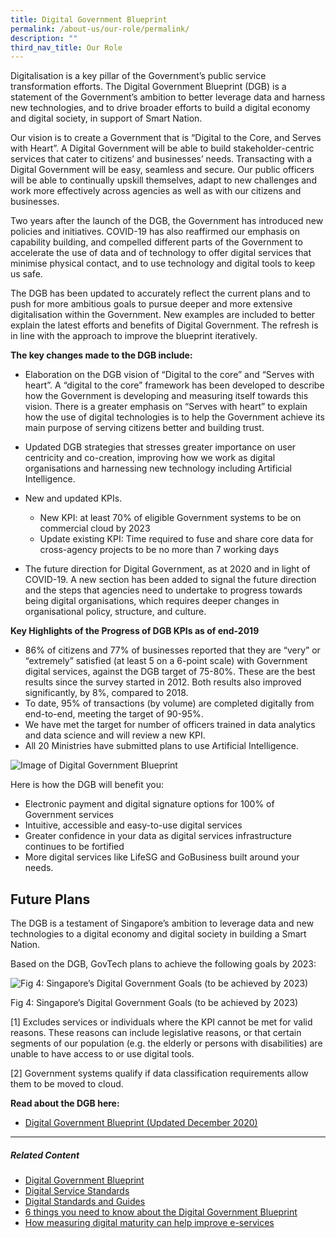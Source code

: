 ```yaml
---
title: Digital Government Blueprint
permalink: /about-us/our-role/permalink/
description: ""
third_nav_title: Our Role
---
```

Digitalisation is a key pillar of the Government’s public service transformation efforts. The Digital Government Blueprint (DGB) is a statement of the Government’s ambition to better leverage data and harness new technologies, and to drive broader efforts to build a digital economy and digital society, in support of Smart Nation.

Our vision is to create a Government that is “Digital to the Core, and Serves with Heart”. A Digital Government will be able to build stakeholder-centric services that cater to citizens’ and businesses’ needs. Transacting with a Digital Government will be easy, seamless and secure. Our public officers will be able to continually upskill themselves, adapt to new challenges and work more effectively across agencies as well as with our citizens and businesses.

Two years after the launch of the DGB, the Government has introduced new policies and initiatives. COVID-19 has also reaffirmed our emphasis on capability building, and compelled different parts of the Government to accelerate the use of data and of technology to offer digital services that minimise physical contact, and to use technology and digital tools to keep us safe.

The DGB has been updated to accurately reflect the current plans and to push for more ambitious goals to pursue deeper and more extensive digitalisation within the Government. New examples are included to better explain the latest efforts and benefits of Digital Government. The refresh is in line with the approach to improve the blueprint iteratively.

**The key changes made to the DGB include:**

*   Elaboration on the DGB vision of “Digital to the core” and “Serves with heart”. A “digital to the core” framework has been developed to describe how the Government is developing and measuring itself towards this vision. There is a greater emphasis on “Serves with heart” to explain how the use of digital technologies is to help the Government achieve its main purpose of serving citizens better and building trust.
    
*   Updated DGB strategies that stresses greater importance on user centricity and co-creation, improving how we work as digital organisations and harnessing new technology including Artificial Intelligence.
    
*   New and updated KPIs.
    *   New KPI: at least 70% of eligible Government systems to be on commercial cloud by 2023
    *   Update existing KPI: Time required to fuse and share core data for cross-agency projects to be no more than 7 working days
*   The future direction for Digital Government, as at 2020 and in light of COVID-19. A new section has been added to signal the future direction and the steps that agencies need to undertake to progress towards being digital organisations, which requires deeper changes in organisational policy, structure, and culture.

**Key Highlights of the Progress of DGB KPIs as of end-2019**

*   86% of citizens and 77% of businesses reported that they are “very” or “extremely” satisfied (at least 5 on a 6-point scale) with Government digital services, against the DGB target of 75-80%. These are the best results since the survey started in 2012. Both results also improved significantly, by 8%, compared to 2018.
*   To date, 95% of transactions (by volume) are completed digitally from end-to-end, meeting the target of 90-95%.
*   We have met the target for number of officers trained in data analytics and data science and will review a new KPI.
*   All 20 Ministries have submitted plans to use Artificial Intelligence.

![Image of Digital Government Blueprint](/images/digital-transformation/digital_government_aug21.jpeg)

Here is how the DGB will benefit you:

*   Electronic payment and digital signature options for 100% of Government services
*   Intuitive, accessible and easy-to-use digital services
*   Greater confidence in your data as digital services infrastructure continues to be fortified
*   More digital services like LifeSG and GoBusiness built around your needs.

Future Plans
------------

The DGB is a testament of Singapore’s ambition to leverage data and new technologies to a digital economy and digital society in building a Smart Nation.

Based on the DGB, GovTech plans to achieve the following goals by 2023:

![Fig 4: Singapore’s Digital Government Goals (to be achieved by 2023)](/images/digital-transformation/fig-4-singapore-digital-government-goals.png)

Fig 4: Singapore’s Digital Government Goals (to be achieved by 2023)

\[1\] Excludes services or individuals where the KPI cannot be met for valid reasons. These reasons can include legislative reasons, or that certain segments of our population (e.g. the elderly or persons with disabilities) are unable to have access to or use digital tools.

\[2\] Government systems qualify if data classification requirements allow them to be moved to cloud.

**Read about the DGB here:**

*   [Digital Government Blueprint (Updated December 2020)](https://www.tech.gov.sg/files/media/corporate-publications/dgb-public-document_30dec20.pdf)

* * *

##### **Related Content**

*   [Digital Government Blueprint](https://www.tech.gov.sg/media/technews/digital-government-blueprint?utm_medium=recommender_0&utm_source=aHR0cHM6Ly93d3cudGVjaC5nb3Yuc2cvZGlnaXRhbC1nb3Zlcm5tZW50LWJsdWVwcmludC8=&utm_content=aHR0cHM6Ly93d3cudGVjaC5nb3Yuc2cvbWVkaWEvdGVjaG5ld3MvZGlnaXRhbC1nb3Zlcm5tZW50LWJsdWVwcmludA==)
*   [Digital Service Standards](https://www.tech.gov.sg/digital-service-standards/?utm_medium=recommender_1&utm_source=aHR0cHM6Ly93d3cudGVjaC5nb3Yuc2cvZGlnaXRhbC1nb3Zlcm5tZW50LWJsdWVwcmludC8=&utm_content=aHR0cHM6Ly93d3cudGVjaC5nb3Yuc2cvZGlnaXRhbC1zZXJ2aWNlLXN0YW5kYXJkcy8=)
*   [Digital Standards and Guides](https://www.tech.gov.sg/digital-standards-and-guides/?utm_medium=recommender_2&utm_source=aHR0cHM6Ly93d3cudGVjaC5nb3Yuc2cvZGlnaXRhbC1nb3Zlcm5tZW50LWJsdWVwcmludC8=&utm_content=aHR0cHM6Ly93d3cudGVjaC5nb3Yuc2cvZGlnaXRhbC1zdGFuZGFyZHMtYW5kLWd1aWRlcy8=)
*   [6 things you need to know about the Digital Government Blueprint](https://www.tech.gov.sg/media/technews/6-things-you-need-to-know-about-the-digital-government-blueprint?utm_medium=recommender_3&utm_source=aHR0cHM6Ly93d3cudGVjaC5nb3Yuc2cvZGlnaXRhbC1nb3Zlcm5tZW50LWJsdWVwcmludC8=&utm_content=aHR0cHM6Ly93d3cudGVjaC5nb3Yuc2cvbWVkaWEvdGVjaG5ld3MvNi10aGluZ3MteW91LW5lZWQtdG8ta25vdy1hYm91dC10aGUtZGlnaXRhbC1nb3Zlcm5tZW50LWJsdWVwcmludA==)
*   [How measuring digital maturity can help improve e-services](https://www.tech.gov.sg/media/technews/how-measuring-digital-maturity-can-improve-e-services?utm_medium=recommender_4&utm_source=aHR0cHM6Ly93d3cudGVjaC5nb3Yuc2cvZGlnaXRhbC1nb3Zlcm5tZW50LWJsdWVwcmludC8=&utm_content=aHR0cHM6Ly93d3cudGVjaC5nb3Yuc2cvbWVkaWEvdGVjaG5ld3MvaG93LW1lYXN1cmluZy1kaWdpdGFsLW1hdHVyaXR5LWNhbi1pbXByb3ZlLWUtc2VydmljZXM=)